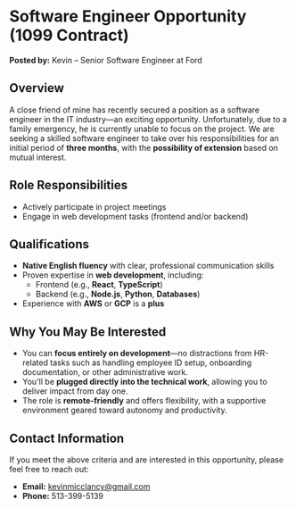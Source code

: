 # Software Engineer Opportunity (1099 Contract)

**Posted by:** Kevin – Senior Software Engineer at Ford

## Overview

A close friend of mine has recently secured a position as a software engineer in the IT industry—an exciting opportunity. Unfortunately, due to a family emergency, he is currently unable to focus on the project. We are seeking a skilled software engineer to take over his responsibilities for an initial period of **three months**, with the **possibility of extension** based on mutual interest.

## Role Responsibilities

- Actively participate in project meetings  
- Engage in web development tasks (frontend and/or backend)

## Qualifications

- **Native English fluency** with clear, professional communication skills  
- Proven expertise in **web development**, including:
  - Frontend (e.g., **React**, **TypeScript**)  
  - Backend (e.g., **Node.js**, **Python**, **Databases**)  
- Experience with **AWS** or **GCP** is a **plus**

## Why You May Be Interested

- You can **focus entirely on development**—no distractions from HR-related tasks such as handling employee ID setup, onboarding documentation, or other administrative work.  
- You'll be **plugged directly into the technical work**, allowing you to deliver impact from day one.  
- The role is **remote-friendly** and offers flexibility, with a supportive environment geared toward autonomy and productivity.

## Contact Information

If you meet the above criteria and are interested in this opportunity, please feel free to reach out:

- **Email:** [kevinmicclancy@gmail.com](mailto:kevinmicclancy@gmail.com)  
- **Phone:** 513-399-5139
